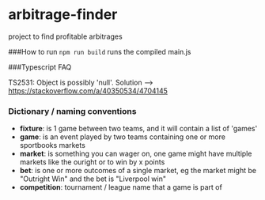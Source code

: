 # arbitrage-finder
project to find profitable arbitrages 

###How to run
`npm run build` runs the compiled main.js

###Typescript FAQ

TS2531: Object is possibly 'null'.
Solution --> https://stackoverflow.com/a/40350534/4704145


### Dictionary / naming conventions

- **fixture**: is 1 game between two teams, and it will contain a list of 'games'
- **game**: is an event played by two teams containing one or more sportbooks markets
- **market**: is something you can wager on, one game might have multiple markets like the ouright or to win by x points
- **bet**: is one or more outcomes of a single market, eg the market might be "Outright Win" and the bet is "Liverpool win"
- **competition**: tournament / league name that a game is part of